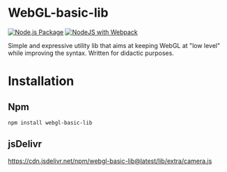 # WebGL-basic-lib
[![Node.js Package](https://github.com/DavDag/WebGL-basic-lib/actions/workflows/npm-publish.yml/badge.svg)](https://github.com/DavDag/WebGL-basic-lib/actions/workflows/npm-publish.yml)
[![NodeJS with Webpack](https://github.com/DavDag/WebGL-basic-lib/actions/workflows/webpack.yml/badge.svg)](https://github.com/DavDag/WebGL-basic-lib/actions/workflows/webpack.yml)

Simple and expressive utility lib that aims at keeping WebGL at "low level" while improving the syntax.
Written for didactic purposes.

# Installation

## Npm
```
npm install webgl-basic-lib
```

## jsDelivr
https://cdn.jsdelivr.net/npm/webgl-basic-lib@latest/lib/extra/camera.js
